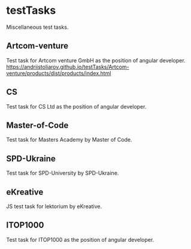 # testTasks
Miscellaneous test tasks.

## Artcom-venture
Test task for Artcom venture GmbH as the position of angular developer.
https://andriistoliarov.github.io/testTasks/Artcom-venture/products/dist/products/index.html

## CS
Test task for CS Ltd as the position of angular developer.

## Master-of-Code
Test task for Masters Academy by Master of Code.

## SPD-Ukraine
Test task for SPD-University by SPD-Ukraine.

## eKreative
JS test task for lektorium by eKreative.

## ITOP1000
Test task for ITOP1000 as the position of angular developer.
